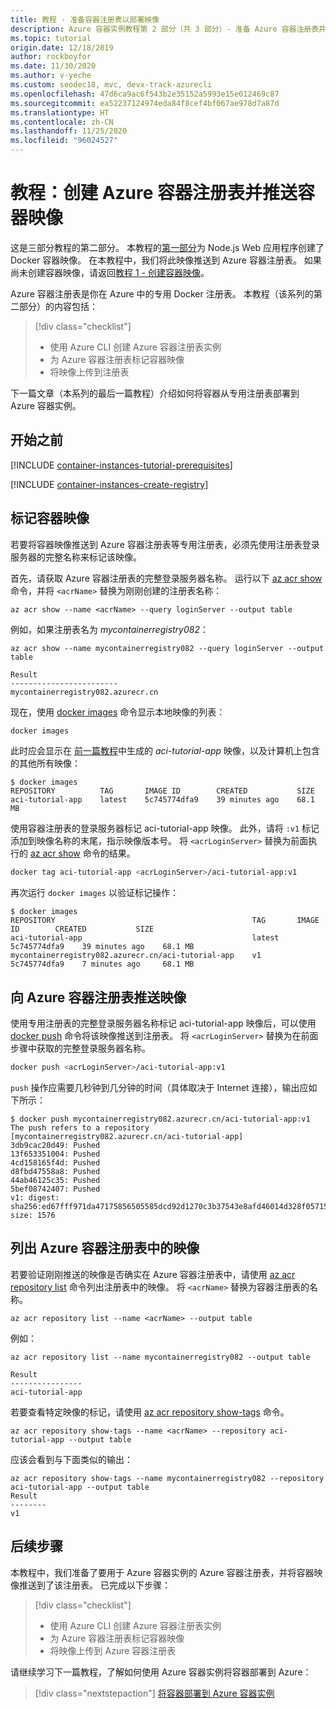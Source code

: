 ```yaml
---
title: 教程 - 准备容器注册表以部署映像
description: Azure 容器实例教程第 2 部分（共 3 部分）- 准备 Azure 容器注册表并推送映像
ms.topic: tutorial
origin.date: 12/18/2019
author: rockboyfor
ms.date: 11/30/2020
ms.author: v-yeche
ms.custom: seodec18, mvc, devx-track-azurecli
ms.openlocfilehash: 47d6ca9ac6f543b2e35152a5993e15e012469c87
ms.sourcegitcommit: ea52237124974eda84f8cef4bf067ae978d7a87d
ms.translationtype: HT
ms.contentlocale: zh-CN
ms.lasthandoff: 11/25/2020
ms.locfileid: "96024527"
---
```

<!--Verified successfully-->
# <a name="tutorial-create-an-azure-container-registry-and-push-a-container-image"></a>教程：创建 Azure 容器注册表并推送容器映像

这是三部分教程的第二部分。 本教程的[第一部分](container-instances-tutorial-prepare-app.md)为 Node.js Web 应用程序创建了 Docker 容器映像。 在本教程中，我们将此映像推送到 Azure 容器注册表。 如果尚未创建容器映像，请返回[教程 1 - 创建容器映像](container-instances-tutorial-prepare-app.md)。

Azure 容器注册表是你在 Azure 中的专用 Docker 注册表。 本教程（该系列的第二部分）的内容包括：

> [!div class="checklist"]
> * 使用 Azure CLI 创建 Azure 容器注册表实例
> * 为 Azure 容器注册表标记容器映像
> * 将映像上传到注册表

下一篇文章（本系列的最后一篇教程）介绍如何将容器从专用注册表部署到 Azure 容器实例。

## <a name="before-you-begin"></a>开始之前

[!INCLUDE [container-instances-tutorial-prerequisites](../../includes/container-instances-tutorial-prerequisites.md)]

[!INCLUDE [container-instances-create-registry](../../includes/container-instances-create-registry.md)]

## <a name="tag-container-image"></a>标记容器映像

若要将容器映像推送到 Azure 容器注册表等专用注册表，必须先使用注册表登录服务器的完整名称来标记该映像。

首先，请获取 Azure 容器注册表的完整登录服务器名称。 运行以下 [az acr show][az-acr-show] 命令，并将 `<acrName>` 替换为刚刚创建的注册表名称：

```azurecli
az acr show --name <acrName> --query loginServer --output table
```

例如，如果注册表名为 *mycontainerregistry082*：

```azurecli
az acr show --name mycontainerregistry082 --query loginServer --output table
```

```output
Result
------------------------
mycontainerregistry082.azurecr.cn
```

现在，使用 [docker images][docker-images] 命令显示本地映像的列表：

```bash
docker images
```

此时应会显示在 [前一篇教程](container-instances-tutorial-prepare-app.md)中生成的 *aci-tutorial-app* 映像，以及计算机上包含的其他所有映像：

```console
$ docker images
REPOSITORY          TAG       IMAGE ID        CREATED           SIZE
aci-tutorial-app    latest    5c745774dfa9    39 minutes ago    68.1 MB
```

使用容器注册表的登录服务器标记 aci-tutorial-app 映像。 此外，请将 `:v1` 标记添加到映像名称的末尾，指示映像版本号。 将 `<acrLoginServer>` 替换为前面执行的 [az acr show][az-acr-show] 命令的结果。

```bash
docker tag aci-tutorial-app <acrLoginServer>/aci-tutorial-app:v1
```

再次运行 `docker images` 以验证标记操作：

```console
$ docker images
REPOSITORY                                            TAG       IMAGE ID        CREATED           SIZE
aci-tutorial-app                                      latest    5c745774dfa9    39 minutes ago    68.1 MB
mycontainerregistry082.azurecr.cn/aci-tutorial-app    v1        5c745774dfa9    7 minutes ago     68.1 MB
```

## <a name="push-image-to-azure-container-registry"></a>向 Azure 容器注册表推送映像

使用专用注册表的完整登录服务器名称标记 aci-tutorial-app 映像后，可以使用 [docker push][docker-push] 命令将该映像推送到注册表。 将 `<acrLoginServer>` 替换为在前面步骤中获取的完整登录服务器名称。

```bash
docker push <acrLoginServer>/aci-tutorial-app:v1
```

`push` 操作应需要几秒钟到几分钟的时间（具体取决于 Internet 连接），输出应如下所示：

```console
$ docker push mycontainerregistry082.azurecr.cn/aci-tutorial-app:v1
The push refers to a repository [mycontainerregistry082.azurecr.cn/aci-tutorial-app]
3db9cac20d49: Pushed
13f653351004: Pushed
4cd158165f4d: Pushed
d8fbd47558a8: Pushed
44ab46125c35: Pushed
5bef08742407: Pushed
v1: digest: sha256:ed67fff971da47175856505585dcd92d1270c3b37543e8afd46014d328f05715 size: 1576
```

## <a name="list-images-in-azure-container-registry"></a>列出 Azure 容器注册表中的映像

若要验证刚刚推送的映像是否确实在 Azure 容器注册表中，请使用 [az acr repository list][az-acr-repository-list] 命令列出注册表中的映像。 将 `<acrName>` 替换为容器注册表的名称。

```azurecli
az acr repository list --name <acrName> --output table
```

例如：

```azurecli
az acr repository list --name mycontainerregistry082 --output table
```

```output
Result
----------------
aci-tutorial-app
```

若要查看特定映像的标记，请使用 [az acr repository show-tags][az-acr-repository-show-tags] 命令。

```azurecli
az acr repository show-tags --name <acrName> --repository aci-tutorial-app --output table
```

应该会看到与下面类似的输出：

```console
az acr repository show-tags --name mycontainerregistry082 --repository aci-tutorial-app --output table
Result
--------
v1
```

## <a name="next-steps"></a>后续步骤

本教程中，我们准备了要用于 Azure 容器实例的 Azure 容器注册表，并将容器映像推送到了该注册表。 已完成以下步骤：

> [!div class="checklist"]
> * 使用 Azure CLI 创建 Azure 容器注册表实例
> * 为 Azure 容器注册表标记容器映像
> * 将映像上传到 Azure 容器注册表

请继续学习下一篇教程，了解如何使用 Azure 容器实例将容器部署到 Azure：

> [!div class="nextstepaction"]
> [将容器部署到 Azure 容器实例](container-instances-tutorial-deploy-app.md)

<!-- LINKS - External -->

[docker-build]: https://docs.docker.com/engine/reference/commandline/build/
[docker-get-started]: https://docs.docker.com/get-started/
[docker-hub-nodeimage]: https://store.docker.com/images/node
[docker-images]: https://docs.docker.com/engine/reference/commandline/images/
[docker-linux]: https://docs.docker.com/engine/installation/#supported-platforms
[docker-login]: https://docs.docker.com/engine/reference/commandline/login/
[docker-mac]: https://docs.docker.com/docker-for-mac/
[docker-push]: https://docs.docker.com/engine/reference/commandline/push/
[docker-tag]: https://docs.docker.com/engine/reference/commandline/tag/
[docker-windows]: https://docs.docker.com/docker-for-windows/
[nodejs]: https://nodejs.org

<!-- LINKS - Internal -->

[az-acr-create]: https://docs.azure.cn/cli/acr#az_acr_create
[az-acr-login]: https://docs.azure.cn/cli/acr#az_acr_login
[az-acr-repository-list]: https://docs.azure.cn/cli/acr/repository
[az-acr-repository-show-tags]: https://docs.azure.cn/cli/acr/repository#az_acr_repository_show_tags
[az-acr-show]: https://docs.azure.cn/cli/acr#az_acr_show
[az-group-create]: https://docs.azure.cn/cli/group#az_group_create
[azure-cli-install]: https://docs.azure.cn/cli/install-azure-cli

<!-- Update_Description: update meta properties, wording update, update link -->